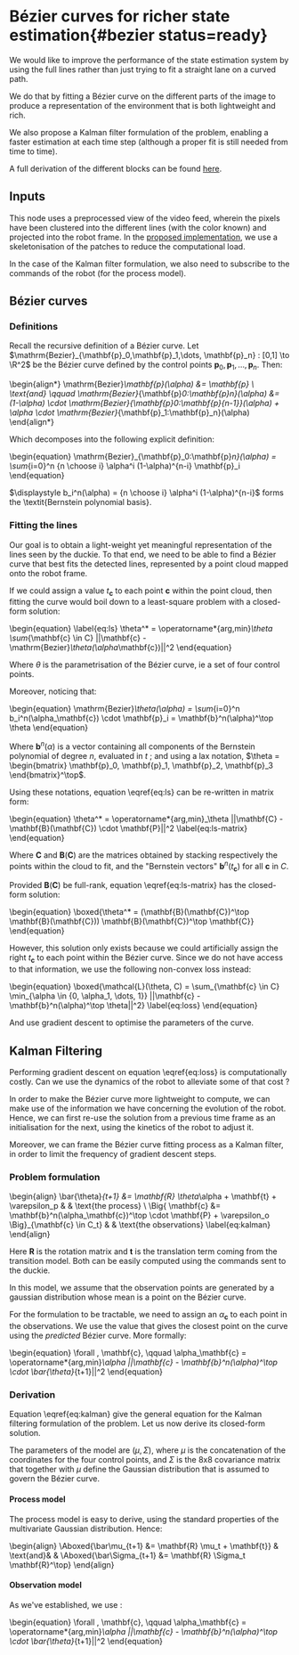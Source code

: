# Bézier curves for richer state estimation{#bezier status=ready}

We would like to improve the performance of the state estimation system by using the full lines rather than just trying to fit a straight lane on a curved path.

We do that by fitting a Bézier curve on the different parts of the image to produce a representation of the environment that is both lightweight and rich.

We also propose a Kalman filter formulation of the problem, enabling a faster estimation at each time step (although a proper fit is still needed from time to time).

A full derivation of the different blocks can be found [here](https://github.com/bdura/merganser).

## Inputs

This node uses a preprocessed view of the video feed, wherein the pixels have been clustered into the different lines (with the color known) and projected into the robot frame. In the [proposed implementation](https://github.com/bdura/merganser), we use a skeletonisation of the patches to reduce the computational load.

In the case of the Kalman filter formulation, we also need to subscribe to the commands of the robot (for the process model).

## Bézier curves

### Definitions

Recall the recursive definition of a Bézier curve. Let $\mathrm{Bezier}_{\mathbf{p}_0,\mathbf{p}_1,\dots, \mathbf{p}_n} : [0,1] \to \R^2$ be the Bézier curve defined by the control points $\mathbf{p}_0,\mathbf{p}_1,\dots, \mathbf{p}_n$. Then:

\begin{align*}
    \mathrm{Bezier}_\mathbf{p}(\alpha) &= \mathbf{p} \\
    \text{and} \qquad \mathrm{Bezier}_{\mathbf{p}_0:\mathbf{p}_n}(\alpha) &= (1-\alpha) \cdot \mathrm{Bezier}_{\mathbf{p}_0:\mathbf{p}_{n-1}}(\alpha) + \alpha \cdot \mathrm{Bezier}_{\mathbf{p}_1:\mathbf{p}_n}(\alpha)
\end{align*}

Which decomposes into the following explicit definition:

\begin{equation}
    \mathrm{Bezier}_{\mathbf{p}_0:\mathbf{p}_n}(\alpha) = \sum_{i=0}^n {n \choose i} \alpha^i (1-\alpha)^{n-i} \mathbf{p}_i
\end{equation}

$\displaystyle b_i^n(\alpha) = {n \choose i} \alpha^i (1-\alpha)^{n-i}$ forms the \textit{Bernstein polynomial basis}.


### Fitting the lines

Our goal is to obtain a light-weight yet meaningful representation of the lines seen by the duckie. To that end, we need to be able to find a Bézier curve that best fits the detected lines, represented by a point cloud mapped onto the robot frame.

If we could assign a value $t_\mathbf{c}$ to each point $\mathbf{c}$ within the point cloud, then fitting the curve would boil down to a least-square problem with a closed-form solution:

\begin{equation}
    \label{eq:ls}
    \theta^* = \operatorname*{arg\,min}_\theta \sum_{\mathbf{c} \in C} ||\mathbf{c} - \mathrm{Bezier}_\theta(\alpha_\mathbf{c})||^2
\end{equation}

Where $\theta$ is the parametrisation of the Bézier curve, ie a set of four control points.

Moreover, noticing that:

\begin{equation}
    \mathrm{Bezier}_\theta(\alpha) = \sum_{i=0}^n b_i^n(\alpha_\mathbf{c}) \cdot \mathbf{p}_i = \mathbf{b}^n(\alpha)^\top \theta
\end{equation}

Where $\mathbf{b}^n(\alpha)$ is a vector containing all components of the Bernstein polynomial of degree $n$, evaluated in $t$ ; and using a lax notation, $\theta = \begin{bmatrix} \mathbf{p}_0, \mathbf{p}_1, \mathbf{p}_2, \mathbf{p}_3 \end{bmatrix}^\top$.

Using these notations, equation \eqref{eq:ls} can be re-written in matrix form:

\begin{equation}
    \theta^* = \operatorname*{arg\,min}_\theta ||\mathbf{C} - \mathbf{B}(\mathbf{C}) \cdot \mathbf{P}||^2
    \label{eq:ls-matrix}
\end{equation}

Where $\mathbf{C}$ and $\mathbf{B}(\mathbf{C})$ are the matrices obtained by stacking respectively the points within the cloud to fit, and the "Bernstein vectors" $\mathbf{b}^n(t_\mathbf{c})$ for all $\mathbf{c}$ in $C$.

Provided $\mathbf{B}(\mathbf{C})$ be full-rank, equation \eqref{eq:ls-matrix} has the closed-form solution:

\begin{equation}
    \boxed{\theta^* = (\mathbf{B}(\mathbf{C})^\top \mathbf{B}(\mathbf{C})) \mathbf{B}(\mathbf{C})^\top \mathbf{C}}
\end{equation}

However, this solution only exists because we could artificially assign the right $t_\mathbf{c}$ to each point within the Bézier curve. Since we do not have access to that information, we use the following non-convex loss instead:

\begin{equation}
    \boxed{\mathcal{L}(\theta, C) = \sum_{\mathbf{c} \in C} \min_{\alpha \in \{0, \alpha_1, \dots, 1\}} ||\mathbf{c} - \mathbf{b}^n(\alpha)^\top \theta||^2}
    \label{eq:loss}
\end{equation}

And use gradient descent to optimise the parameters of the curve.


## Kalman Filtering

Performing gradient descent on equation \eqref{eq:loss} is computationally costly. Can we use the dynamics of the robot to alleviate some of that cost ?

In order to make the Bézier curve more lightweight to compute, we can make use of the information we have concerning the evolution of the robot. Hence, we can first re-use the solution from a previous time frame as an initialisation for the next, using the kinetics of the robot to adjust it.

Moreover, we can frame the Bézier curve fitting process as a Kalman filter, in order to limit the frequency of gradient descent steps.

### Problem formulation

\begin{align}
    \bar{\theta}_{t+1} &= \mathbf{R} \theta_\alpha + \mathbf{t} + \varepsilon_p & & \text{the process} \\
    \Big\{ \mathbf{c} &= \mathbf{b}^n(\alpha_\mathbf{c})^\top \cdot \mathbf{P} + \varepsilon_o  \Big\}_{\mathbf{c} \in C_t} & & \text{the observations}
    \label{eq:kalman}
\end{align}

Here $\mathbf{R}$ is the rotation matrix and $\mathbf{t}$ is the translation term coming from the transition model. Both can be easily computed using the commands sent to the duckie.

In this model, we assume that the observation points are generated by a gaussian distribution whose mean is a point on the Bézier curve.

For the formulation to be tractable, we need to assign an $\alpha_\mathbf{c}$ to each point in the observations. We use the value that gives the closest point on the curve using the _predicted_ Bézier curve. More formally:

\begin{equation}
    \forall \, \mathbf{c}, \qquad
    \alpha_\mathbf{c} = \operatorname*{arg\,min}_\alpha ||\mathbf{c} - \mathbf{b}^n(\alpha)^\top \cdot \bar{\theta}_{t+1}||^2
\end{equation}

### Derivation

Equation \eqref{eq:kalman} give the general equation for the Kalman filtering formulation of the problem. Let us now derive its closed-form solution.

The parameters of the model are $(\mu, \Sigma)$, where $\mu$ is the concatenation of the coordinates for the four control points, and $\Sigma$ is the 8x8 covariance matrix that together with $\mu$ define the Gaussian distribution that is assumed to govern the Bézier curve.

#### Process model

The process model is easy to derive, using the standard properties of the multivariate Gaussian distribution. Hence:

\begin{align}
    \Aboxed{\bar\mu_{t+1} &= \mathbf{R} \mu_t + \mathbf{t}} & \text{and}& &
    \Aboxed{\bar\Sigma_{t+1} &= \mathbf{R} \Sigma_t \mathbf{R}^\top}
\end{align}

#### Observation model

As we've established, we use :

\begin{equation}
    \forall \, \mathbf{c}, \qquad
    \alpha_\mathbf{c} = \operatorname*{arg\,min}_\alpha ||\mathbf{c} - \mathbf{b}^n(\alpha)^\top \cdot \bar{\theta}_{t+1}||^2
\end{equation}
